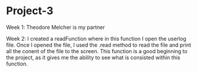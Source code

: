 # Project-3

Week 1:
Theodore Melcher is my partner

Week 2:
I created a readFunction where in this function I open the userlog file. Once I opened the file, I used the .read method to read the file and print all the conent of the file to the screen. This function is a good beginning to the project, as it gives me the ability to see what is consisted within this function. 
